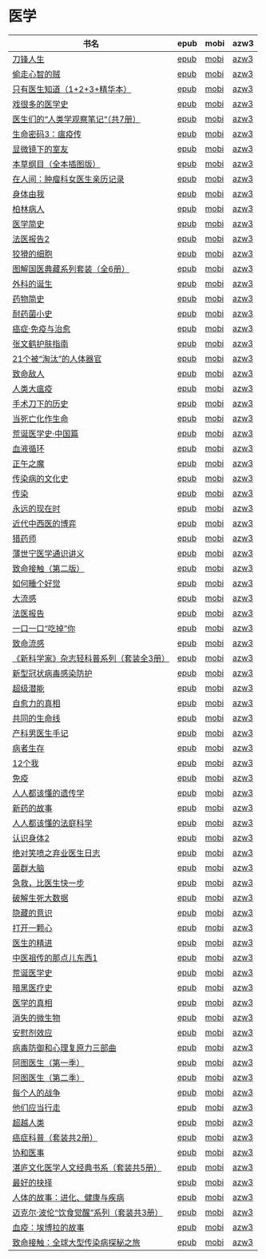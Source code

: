 # 医学

| 书名 | epub | mobi | azw3 |
| --- | --- | --- | --- |
| [刀锋人生](http://ct.dalanmei.com/f/31084289-771240587-4f37a3) | [epub](http://ct.dalanmei.com/f/31084289-771240587-4f37a3) | [mobi](http://ct.dalanmei.com/f/31084289-771228784-b84f2a) | [azw3](http://ct.dalanmei.com/f/31084289-771232597-c4d8ec) |
| [偷走心智的贼](http://ct.dalanmei.com/f/31084289-771240740-6afc77) | [epub](http://ct.dalanmei.com/f/31084289-771240740-6afc77) | [mobi](http://ct.dalanmei.com/f/31084289-771229046-a699e4) | [azw3](http://ct.dalanmei.com/f/31084289-771232764-1f8681) |
| [只有医生知道（1+2+3+精华本）](http://ct.dalanmei.com/f/31084289-771240742-e3b51d) | [epub](http://ct.dalanmei.com/f/31084289-771240742-e3b51d) | [mobi](http://ct.dalanmei.com/f/31084289-771229047-fe4f85) | [azw3](http://ct.dalanmei.com/f/31084289-771232769-5e6ccd) |
| [戏很多的医学史](http://ct.dalanmei.com/f/31084289-771240894-6e1f59) | [epub](http://ct.dalanmei.com/f/31084289-771240894-6e1f59) | [mobi](http://ct.dalanmei.com/f/31084289-771229244-5f7a5d) | [azw3](http://ct.dalanmei.com/f/31084289-771232915-0d51b6) |
| [医生们的“人类学观察笔记“（共7册）](http://ct.dalanmei.com/f/31084289-771246008-734ff3) | [epub](http://ct.dalanmei.com/f/31084289-771246008-734ff3) | [mobi](http://ct.dalanmei.com/f/31084289-771230336-7088f2) | [azw3](http://ct.dalanmei.com/f/31084289-771235807-187889) |
| [生命密码3：瘟疫传](http://ct.dalanmei.com/f/31084289-771246273-2e9667) | [epub](http://ct.dalanmei.com/f/31084289-771246273-2e9667) | [mobi](http://ct.dalanmei.com/f/31084289-771230646-a1e73a) | [azw3](http://ct.dalanmei.com/f/31084289-771235971-561dc5) |
| [显微镜下的室友](http://ct.dalanmei.com/f/31084289-577383753-5d22a9) | [epub](http://ct.dalanmei.com/f/31084289-577383753-5d22a9) | [mobi](http://ct.dalanmei.com/f/31084289-577375170-5d3ddb) | [azw3](http://ct.dalanmei.com/f/31084289-577384221-ce542e) |
| [本草纲目（全本插图版）](http://ct.dalanmei.com/f/31084289-577384156-d8db25) | [epub](http://ct.dalanmei.com/f/31084289-577384156-d8db25) | [mobi](http://ct.dalanmei.com/f/31084289-577383542-6e2211) | [azw3](http://ct.dalanmei.com/f/31084289-577385751-b838ed) |
| [在人间：肿瘤科女医生亲历记录](http://ct.dalanmei.com/f/31084289-570302327-b66273) | [epub](http://ct.dalanmei.com/f/31084289-570302327-b66273) | [mobi](http://ct.dalanmei.com/f/31084289-570175948-28a037) | [azw3](http://ct.dalanmei.com/f/31084289-570371708-283690) |
| [身体由我](http://ct.dalanmei.com/f/31084289-570303786-8a2e1a) | [epub](http://ct.dalanmei.com/f/31084289-570303786-8a2e1a) | [mobi](http://ct.dalanmei.com/f/31084289-570177883-13ef5a) | [azw3](http://ct.dalanmei.com/f/31084289-570373916-9ffa80) |
| [柏林病人](http://ct.dalanmei.com/f/31084289-570304332-b6a87a) | [epub](http://ct.dalanmei.com/f/31084289-570304332-b6a87a) | [mobi](http://ct.dalanmei.com/f/31084289-570178370-15c257) | [azw3](http://ct.dalanmei.com/f/31084289-570375197-f0656f) |
| [医学简史](None) | [epub](None) | [mobi](None) | [azw3](None) |
| [法医报告2](None) | [epub](None) | [mobi](None) | [azw3](None) |
| [狡猾的细胞](http://ct.dalanmei.com/f/31084289-570313979-85a935) | [epub](http://ct.dalanmei.com/f/31084289-570313979-85a935) | [mobi](http://ct.dalanmei.com/f/31084289-570161574-6c0c37) | [azw3](http://ct.dalanmei.com/f/31084289-570379403-17151e) |
| [图解国医典藏系列套装（全6册）](http://ct.dalanmei.com/f/31084289-570314759-9fb2a2) | [epub](http://ct.dalanmei.com/f/31084289-570314759-9fb2a2) | [mobi](http://ct.dalanmei.com/f/31084289-570162351-c58e26) | [azw3](http://ct.dalanmei.com/f/31084289-570546825-8bd103) |
| [外科的诞生](http://ct.dalanmei.com/f/31084289-570315292-8b9847) | [epub](http://ct.dalanmei.com/f/31084289-570315292-8b9847) | [mobi](http://ct.dalanmei.com/f/31084289-570162930-565649) | [azw3](http://ct.dalanmei.com/f/31084289-571047019-1f8426) |
| [药物简史](http://ct.dalanmei.com/f/31084289-570315308-bf0b2f) | [epub](http://ct.dalanmei.com/f/31084289-570315308-bf0b2f) | [mobi](http://ct.dalanmei.com/f/31084289-570162944-46c19c) | [azw3](http://ct.dalanmei.com/f/31084289-571047023-e6f29c) |
| [耐药菌小史](http://ct.dalanmei.com/f/31084289-570315465-c98e25) | [epub](http://ct.dalanmei.com/f/31084289-570315465-c98e25) | [mobi](http://ct.dalanmei.com/f/31084289-570163058-f75426) | [azw3](http://ct.dalanmei.com/f/31084289-571047133-705aea) |
| [癌症·免疫与治愈](http://ct.dalanmei.com/f/31084289-570316625-9d3721) | [epub](http://ct.dalanmei.com/f/31084289-570316625-9d3721) | [mobi](http://ct.dalanmei.com/f/31084289-570164440-56bbe4) | [azw3](http://ct.dalanmei.com/f/31084289-571382160-62c55c) |
| [张文鹤护肤指南](http://ct.dalanmei.com/f/31084289-570353418-2afb53) | [epub](http://ct.dalanmei.com/f/31084289-570353418-2afb53) | [mobi](http://ct.dalanmei.com/f/31084289-570161528-9bd597) | [azw3](http://ct.dalanmei.com/f/31084289-571401689-afc548) |
| [21个被“淘汰”的人体器官](http://ct.dalanmei.com/f/31084289-570354684-8fb3b8) | [epub](http://ct.dalanmei.com/f/31084289-570354684-8fb3b8) | [mobi](http://ct.dalanmei.com/f/31084289-570138543-af5237) | [azw3](http://ct.dalanmei.com/f/31084289-571402588-191e6d) |
| [致命敌人](http://ct.dalanmei.com/f/31084289-570355685-13a8d6) | [epub](http://ct.dalanmei.com/f/31084289-570355685-13a8d6) | [mobi](http://ct.dalanmei.com/f/31084289-570143092-a1de1d) | [azw3](http://ct.dalanmei.com/f/31084289-571403457-f4691b) |
| [人类大瘟疫](http://ct.dalanmei.com/f/31084289-570267997-7ad281) | [epub](http://ct.dalanmei.com/f/31084289-570267997-7ad281) | [mobi](http://ct.dalanmei.com/f/31084289-570125568-9dd5c0) | [azw3](http://ct.dalanmei.com/f/31084289-571407638-07ffbd) |
| [手术刀下的历史](http://ct.dalanmei.com/f/31084289-570269911-dfe7de) | [epub](http://ct.dalanmei.com/f/31084289-570269911-dfe7de) | [mobi](http://ct.dalanmei.com/f/31084289-570127614-cb3e71) | [azw3](http://ct.dalanmei.com/f/31084289-571409638-88d642) |
| [当死亡化作生命](http://ct.dalanmei.com/f/31084289-570270195-413abf) | [epub](http://ct.dalanmei.com/f/31084289-570270195-413abf) | [mobi](http://ct.dalanmei.com/f/31084289-570127675-585060) | [azw3](http://ct.dalanmei.com/f/31084289-571409778-846618) |
| [荒诞医学史·中国篇](http://ct.dalanmei.com/f/31084289-570257127-1f4358) | [epub](http://ct.dalanmei.com/f/31084289-570257127-1f4358) | [mobi](http://ct.dalanmei.com/f/31084289-570107777-e5db78) | [azw3](http://ct.dalanmei.com/f/31084289-571415487-59e9d2) |
| [血液循环](http://ct.dalanmei.com/f/31084289-570259070-0f2d7e) | [epub](http://ct.dalanmei.com/f/31084289-570259070-0f2d7e) | [mobi](http://ct.dalanmei.com/f/31084289-570108699-8e7afd) | [azw3](http://ct.dalanmei.com/f/31084289-571416206-b7081b) |
| [正午之魔](http://ct.dalanmei.com/f/31084289-570239074-fbdf98) | [epub](http://ct.dalanmei.com/f/31084289-570239074-fbdf98) | [mobi](http://ct.dalanmei.com/f/31084289-569452379-7463ea) | [azw3](http://ct.dalanmei.com/f/31084289-571419418-e7391a) |
| [传染病的文化史](http://ct.dalanmei.com/f/31084289-572064738-e8f8ec) | [epub](http://ct.dalanmei.com/f/31084289-572064738-e8f8ec) | [mobi](http://ct.dalanmei.com/f/31084289-571731525-79661f) | [azw3](http://ct.dalanmei.com/f/31084289-572084923-9f2d15) |
| [传染](http://ct.dalanmei.com/f/31084289-572069138-980104) | [epub](http://ct.dalanmei.com/f/31084289-572069138-980104) | [mobi](http://ct.dalanmei.com/f/31084289-571730918-7c4963) | [azw3](http://ct.dalanmei.com/f/31084289-572087103-f44c41) |
| [永远的现在时](http://ct.dalanmei.com/f/31084289-572074001-7f8bd2) | [epub](http://ct.dalanmei.com/f/31084289-572074001-7f8bd2) | [mobi](http://ct.dalanmei.com/f/31084289-571730676-2e721a) | [azw3](http://ct.dalanmei.com/f/31084289-572091568-546bfc) |
| [近代中西医的博弈](http://ct.dalanmei.com/f/31084289-572084821-1436fd) | [epub](http://ct.dalanmei.com/f/31084289-572084821-1436fd) | [mobi](http://ct.dalanmei.com/f/31084289-571729048-996a9b) | [azw3](http://ct.dalanmei.com/f/31084289-572112260-be82ef) |
| [猎药师](http://ct.dalanmei.com/f/31084289-572085255-c8841f) | [epub](http://ct.dalanmei.com/f/31084289-572085255-c8841f) | [mobi](http://ct.dalanmei.com/f/31084289-571728978-5dffdc) | [azw3](http://ct.dalanmei.com/f/31084289-572112373-413e5b) |
| [薄世宁医学通识讲义](http://ct.dalanmei.com/f/31084289-572090277-4e5f8d) | [epub](http://ct.dalanmei.com/f/31084289-572090277-4e5f8d) | [mobi](http://ct.dalanmei.com/f/31084289-571727975-eeb482) | [azw3](http://ct.dalanmei.com/f/31084289-572113604-346eec) |
| [致命接触（第二版）](http://ct.dalanmei.com/f/31084289-572112268-7b9b62) | [epub](http://ct.dalanmei.com/f/31084289-572112268-7b9b62) | [mobi](http://ct.dalanmei.com/f/31084289-571724249-853789) | [azw3](http://ct.dalanmei.com/f/31084289-572116159-346df6) |
| [如何睡个好觉](http://ct.dalanmei.com/f/31084289-572112931-920efc) | [epub](http://ct.dalanmei.com/f/31084289-572112931-920efc) | [mobi](http://ct.dalanmei.com/f/31084289-571722129-a6a377) | [azw3](http://ct.dalanmei.com/f/31084289-572120013-a7ab95) |
| [大流感](None) | [epub](None) | [mobi](None) | [azw3](None) |
| [法医报告](http://ct.dalanmei.com/f/31084289-572114207-e344fd) | [epub](http://ct.dalanmei.com/f/31084289-572114207-e344fd) | [mobi](http://ct.dalanmei.com/f/31084289-571713785-0c0fc6) | [azw3](http://ct.dalanmei.com/f/31084289-572127718-ea37b7) |
| [一口一口“吃掉”你](http://ct.dalanmei.com/f/31084289-572114599-d29d1f) | [epub](http://ct.dalanmei.com/f/31084289-572114599-d29d1f) | [mobi](http://ct.dalanmei.com/f/31084289-571712499-4fe38d) | [azw3](http://ct.dalanmei.com/f/31084289-572132127-84a78b) |
| [致命流感](http://ct.dalanmei.com/f/31084289-572116214-97f7e8) | [epub](http://ct.dalanmei.com/f/31084289-572116214-97f7e8) | [mobi](http://ct.dalanmei.com/f/31084289-571674812-768a0b) | [azw3](http://ct.dalanmei.com/f/31084289-572170717-69c019) |
| [《新科学家》杂志轻科普系列（套装全3册）](http://ct.dalanmei.com/f/31084289-572120262-5f5e60) | [epub](http://ct.dalanmei.com/f/31084289-572120262-5f5e60) | [mobi](http://ct.dalanmei.com/f/31084289-571647909-7aad01) | [azw3](http://ct.dalanmei.com/f/31084289-572180560-92d3d3) |
| [新型冠状病毒感染防护](None) | [epub](None) | [mobi](None) | [azw3](None) |
| [超级潜能](http://ct.dalanmei.com/f/31084289-571795759-8b40b6) | [epub](http://ct.dalanmei.com/f/31084289-571795759-8b40b6) | [mobi](http://ct.dalanmei.com/f/31084289-571530926-d3de53) | [azw3](http://ct.dalanmei.com/f/31084289-572194515-61cdf9) |
| [自愈力的真相](http://ct.dalanmei.com/f/31084289-571806345-443200) | [epub](http://ct.dalanmei.com/f/31084289-571806345-443200) | [mobi](http://ct.dalanmei.com/f/31084289-571538098-261c48) | [azw3](http://ct.dalanmei.com/f/31084289-572195897-717f27) |
| [共同的生命线](http://ct.dalanmei.com/f/31084289-571806739-5fab26) | [epub](http://ct.dalanmei.com/f/31084289-571806739-5fab26) | [mobi](http://ct.dalanmei.com/f/31084289-571538677-4ce0a5) | [azw3](http://ct.dalanmei.com/f/31084289-572195946-c8ac09) |
| [产科男医生手记](http://ct.dalanmei.com/f/31084289-571813313-7c6749) | [epub](http://ct.dalanmei.com/f/31084289-571813313-7c6749) | [mobi](http://ct.dalanmei.com/f/31084289-571543219-918752) | [azw3](http://ct.dalanmei.com/f/31084289-572196520-893f7a) |
| [病者生存](http://ct.dalanmei.com/f/31084289-571835970-a57812) | [epub](http://ct.dalanmei.com/f/31084289-571835970-a57812) | [mobi](http://ct.dalanmei.com/f/31084289-571549740-1da86a) | [azw3](http://ct.dalanmei.com/f/31084289-572200451-a2e504) |
| [12个我](http://ct.dalanmei.com/f/31084289-571838606-eb8a62) | [epub](http://ct.dalanmei.com/f/31084289-571838606-eb8a62) | [mobi](http://ct.dalanmei.com/f/31084289-571549983-fd61c6) | [azw3](http://ct.dalanmei.com/f/31084289-572200689-b541a0) |
| [免疫](http://ct.dalanmei.com/f/31084289-571880701-7b5988) | [epub](http://ct.dalanmei.com/f/31084289-571880701-7b5988) | [mobi](http://ct.dalanmei.com/f/31084289-571552222-ba4eac) | [azw3](http://ct.dalanmei.com/f/31084289-572202548-82aec1) |
| [人人都该懂的遗传学](http://ct.dalanmei.com/f/31084289-571912685-6d5874) | [epub](http://ct.dalanmei.com/f/31084289-571912685-6d5874) | [mobi](http://ct.dalanmei.com/f/31084289-571556153-5597fa) | [azw3](http://ct.dalanmei.com/f/31084289-572203359-4da411) |
| [新药的故事](http://ct.dalanmei.com/f/31084289-571914047-b06d27) | [epub](http://ct.dalanmei.com/f/31084289-571914047-b06d27) | [mobi](http://ct.dalanmei.com/f/31084289-571557183-15a09f) | [azw3](http://ct.dalanmei.com/f/31084289-572203627-621100) |
| [人人都该懂的法庭科学](http://ct.dalanmei.com/f/31084289-571915622-78a044) | [epub](http://ct.dalanmei.com/f/31084289-571915622-78a044) | [mobi](http://ct.dalanmei.com/f/31084289-571557553-5a33e5) | [azw3](http://ct.dalanmei.com/f/31084289-572203800-b094d6) |
| [认识身体2](http://ct.dalanmei.com/f/31084289-571736105-a5bbfb) | [epub](http://ct.dalanmei.com/f/31084289-571736105-a5bbfb) | [mobi](http://ct.dalanmei.com/f/31084289-571608134-3d75f1) | [azw3](http://ct.dalanmei.com/f/31084289-571914229-6ac085) |
| [绝对笑喷之弃业医生日志](http://ct.dalanmei.com/f/31084289-571737676-339828) | [epub](http://ct.dalanmei.com/f/31084289-571737676-339828) | [mobi](http://ct.dalanmei.com/f/31084289-571603660-a0f268) | [azw3](http://ct.dalanmei.com/f/31084289-571916710-10f973) |
| [菌群大脑](http://ct.dalanmei.com/f/31084289-571772867-156941) | [epub](http://ct.dalanmei.com/f/31084289-571772867-156941) | [mobi](http://ct.dalanmei.com/f/31084289-571598246-fa26ee) | [azw3](http://ct.dalanmei.com/f/31084289-571918100-b81246) |
| [急救，比医生快一步](http://ct.dalanmei.com/f/31084289-571775060-c39776) | [epub](http://ct.dalanmei.com/f/31084289-571775060-c39776) | [mobi](http://ct.dalanmei.com/f/31084289-571499619-82adf5) | [azw3](http://ct.dalanmei.com/f/31084289-571919889-342858) |
| [破解生死大数据](http://ct.dalanmei.com/f/31084289-572124372-5ddbcb) | [epub](http://ct.dalanmei.com/f/31084289-572124372-5ddbcb) | [mobi](http://ct.dalanmei.com/f/31084289-571594622-301708) | [azw3](http://ct.dalanmei.com/f/31084289-571982683-00db62) |
| [隐藏的意识](http://ct.dalanmei.com/f/31084289-571812536-7347a8) | [epub](http://ct.dalanmei.com/f/31084289-571812536-7347a8) | [mobi](http://ct.dalanmei.com/f/31084289-571542610-772405) | [azw3](http://ct.dalanmei.com/f/31084289-572014176-876719) |
| [打开一颗心](http://ct.dalanmei.com/f/31084289-571815052-27f638) | [epub](http://ct.dalanmei.com/f/31084289-571815052-27f638) | [mobi](http://ct.dalanmei.com/f/31084289-571544788-38dc9f) | [azw3](http://ct.dalanmei.com/f/31084289-572016877-6deb70) |
| [医生的精进](http://ct.dalanmei.com/f/31084289-571818581-274cf9) | [epub](http://ct.dalanmei.com/f/31084289-571818581-274cf9) | [mobi](http://ct.dalanmei.com/f/31084289-571548200-bfea39) | [azw3](http://ct.dalanmei.com/f/31084289-572055441-1851a3) |
| [中医祖传的那点儿东西1](http://ct.dalanmei.com/f/31084289-571820072-c6710a) | [epub](http://ct.dalanmei.com/f/31084289-571820072-c6710a) | [mobi](http://ct.dalanmei.com/f/31084289-571548642-7bc251) | [azw3](http://ct.dalanmei.com/f/31084289-572058712-bea0c0) |
| [荒诞医学史](http://ct.dalanmei.com/f/31084289-571840683-035f0c) | [epub](http://ct.dalanmei.com/f/31084289-571840683-035f0c) | [mobi](http://ct.dalanmei.com/f/31084289-571550070-8657cb) | [azw3](http://ct.dalanmei.com/f/31084289-572066189-f4376e) |
| [暗黑医疗史](http://ct.dalanmei.com/f/31084289-571840782-455fd1) | [epub](http://ct.dalanmei.com/f/31084289-571840782-455fd1) | [mobi](http://ct.dalanmei.com/f/31084289-571550084-86b15b) | [azw3](http://ct.dalanmei.com/f/31084289-572066198-463f2e) |
| [医学的真相](http://ct.dalanmei.com/f/31084289-571908471-cd391f) | [epub](http://ct.dalanmei.com/f/31084289-571908471-cd391f) | [mobi](http://ct.dalanmei.com/f/31084289-571555621-6d382e) | [azw3](http://ct.dalanmei.com/f/31084289-572072185-b6c4f1) |
| [消失的微生物](http://ct.dalanmei.com/f/31084289-571917866-e78271) | [epub](http://ct.dalanmei.com/f/31084289-571917866-e78271) | [mobi](http://ct.dalanmei.com/f/31084289-571558393-0cf8ba) | [azw3](http://ct.dalanmei.com/f/31084289-572075287-dc2d70) |
| [安慰剂效应](http://ct.dalanmei.com/f/31084289-571918103-02ce7c) | [epub](http://ct.dalanmei.com/f/31084289-571918103-02ce7c) | [mobi](http://ct.dalanmei.com/f/31084289-571558501-23950a) | [azw3](http://ct.dalanmei.com/f/31084289-572075615-d1aad3) |
| [病毒防御和心理复原力三部曲](http://ct.dalanmei.com/f/31084289-571920862-7ccce8) | [epub](http://ct.dalanmei.com/f/31084289-571920862-7ccce8) | [mobi](http://ct.dalanmei.com/f/31084289-571559222-926328) | [azw3](http://ct.dalanmei.com/f/31084289-572076626-eed601) |
| [阿图医生（第一季）](http://ct.dalanmei.com/f/31084289-571922499-9c3df3) | [epub](http://ct.dalanmei.com/f/31084289-571922499-9c3df3) | [mobi](http://ct.dalanmei.com/f/31084289-571559418-307a70) | [azw3](http://ct.dalanmei.com/f/31084289-572076926-4545c6) |
| [阿图医生（第二季）](None) | [epub](None) | [mobi](None) | [azw3](None) |
| [每个人的战争](http://ct.dalanmei.com/f/31084289-571978167-ab8722) | [epub](http://ct.dalanmei.com/f/31084289-571978167-ab8722) | [mobi](http://ct.dalanmei.com/f/31084289-571559608-7a49e7) | [azw3](http://ct.dalanmei.com/f/31084289-572078092-a40c48) |
| [他们应当行走](http://ct.dalanmei.com/f/31084289-571736152-8d5181) | [epub](http://ct.dalanmei.com/f/31084289-571736152-8d5181) | [mobi](http://ct.dalanmei.com/f/31084289-571583230-d8242e) | [azw3](http://ct.dalanmei.com/f/31084289-571855951-d061cd) |
| [超越人类](None) | [epub](None) | [mobi](None) | [azw3](None) |
| [癌症科普（套装共2册）](None) | [epub](None) | [mobi](None) | [azw3](None) |
| [协和医事](http://ct.dalanmei.com/f/31084289-571774786-29c9ae) | [epub](http://ct.dalanmei.com/f/31084289-571774786-29c9ae) | [mobi](http://ct.dalanmei.com/f/31084289-571497645-2c411d) | [azw3](http://ct.dalanmei.com/f/31084289-571871680-269cfc) |
| [湛庐文化医学人文经典书系（套装共5册）](http://ct.dalanmei.com/f/31084289-571779333-87c403) | [epub](http://ct.dalanmei.com/f/31084289-571779333-87c403) | [mobi](http://ct.dalanmei.com/f/31084289-571522831-dcbcc9) | [azw3](http://ct.dalanmei.com/f/31084289-571879133-cad0bc) |
| [最好的抉择](http://ct.dalanmei.com/f/31084289-571779336-b2374a) | [epub](http://ct.dalanmei.com/f/31084289-571779336-b2374a) | [mobi](http://ct.dalanmei.com/f/31084289-571522835-359f8c) | [azw3](http://ct.dalanmei.com/f/31084289-571879136-6d3b67) |
| [人体的故事：进化、健康与疾病](http://ct.dalanmei.com/f/31084289-571781422-285779) | [epub](http://ct.dalanmei.com/f/31084289-571781422-285779) | [mobi](http://ct.dalanmei.com/f/31084289-571422066-fc28d3) | [azw3](http://ct.dalanmei.com/f/31084289-571881971-812007) |
| [迈克尔·波伦“饮食觉醒”系列（套装共3册）](http://ct.dalanmei.com/f/31084289-571782486-58c14b) | [epub](http://ct.dalanmei.com/f/31084289-571782486-58c14b) | [mobi](http://ct.dalanmei.com/f/31084289-571423737-2700df) | [azw3](http://ct.dalanmei.com/f/31084289-571883584-8019db) |
| [血疫：埃博拉的故事](http://ct.dalanmei.com/f/31084289-571786825-6f29f8) | [epub](http://ct.dalanmei.com/f/31084289-571786825-6f29f8) | [mobi](http://ct.dalanmei.com/f/31084289-571453111-903cc7) | [azw3](http://ct.dalanmei.com/f/31084289-571885976-02d294) |
| [致命接触：全球大型传染病探秘之旅](http://ct.dalanmei.com/f/31084289-571786964-34265f) | [epub](http://ct.dalanmei.com/f/31084289-571786964-34265f) | [mobi](http://ct.dalanmei.com/f/31084289-571453228-02b81c) | [azw3](http://ct.dalanmei.com/f/31084289-571886068-0cc1d8) |
